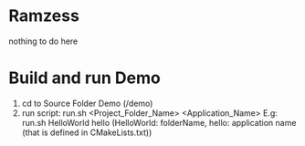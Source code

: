# Ramzess
nothing to do here


# Build and run Demo

1. cd to Source Folder Demo (/demo)
2. run script: run.sh <Project_Folder_Name> <Application_Name>
E.g: run.sh HelloWorld hello
 (HelloWorld: folderName, hello: application name (that is defined in CMakeLists.txt))